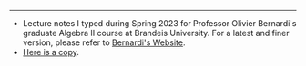 <!-- Google tag (gtag.js) -->
<script async src="https://www.googletagmanager.com/gtag/js?id=G-35H7SH613P"></script>
<script>
  window.dataLayer = window.dataLayer || [];
  function gtag(){dataLayer.push(arguments);}
  gtag('js', new Date());

  gtag('config', 'G-35H7SH613P');
</script>
---

- Lecture notes I typed during Spring 2023 for Professor Olivier Bernardi's graduate Algebra II course at Brandeis University. For a latest and finer version, please refer to [Bernardi's Website](https://sites.google.com/brandeis.edu/bernardi/teaching).
- [Here is a copy](./docs/Algebra2notes.pdf).
